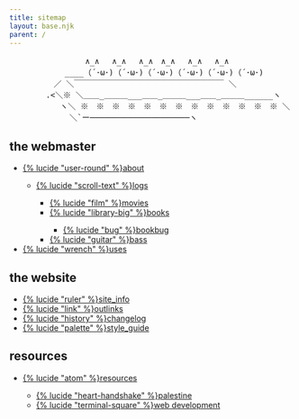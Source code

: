```yaml
---
title: sitemap
layout: base.njk
parent: /
---
```


<pre class="ascii">
　 　　　　　　　　∧_∧　 ∧_∧　 ∧_∧　∧_∧　 ∧_∧ 　∧_∧
　　　　　　　____（´･ω･)（´･ω･)（´･ω･)（´･ω･)（´･ω･)（´･ω･)
　　　　　 ／ ＼￣￣￣￣￣￣￣￣￣￣￣￣￣￣￣￣￣￣￣ ＼
　　　　 .<＼※ ＼＿＿_＿＿＿___＿＿_＿＿＿___＿＿_＿＿＿______ヽ
　 　 　 　 ヽ＼ ※　※　※　※　※　※　※　※　※　※　※　※　※ ＼
　　　　　　　 ＼`ー─────────────────────ヽ
</pre>

## the webmaster

<ul class="link-list">
<li><a href="/about" class="button">{% lucide "user-round" %}about</a></li>
<ul>
<li><a href="/logs" class="button">{% lucide "scroll-text" %}logs</a></li>
<ul>
<li><a href="/logs/movies" class="button">{% lucide "film" %}movies</a></li>
<li><a href="/logs/books" class="button">{% lucide "library-big" %}books</a></li>
<ul>
<li><a href="/logs/bookbug" class="button">{% lucide "bug" %}bookbug</a></li>
</ul>
<li><a href="/logs/bass" class="button">{% lucide "guitar" %}bass</a></li>
</ul>
</ul>
<li><a href="/uses" class="button">{% lucide "wrench" %}uses</a></li>
</ul>

## the website

<ul class="link-list">
<li><a href="/site-info" class="button bg-blue">{% lucide "ruler" %}site_info</a></li>
<li><a href="/links" class="button bg-blue">{% lucide "link" %}outlinks</a></li>
<li><a href="/changelog" class="button bg-blue">{% lucide "history" %}changelog</a></li>
<li><a href="/styleguide" class="button bg-blue">{% lucide "palette" %}style_guide</a></li>
</ul>

## resources

<ul class="link-list">
<li><a href="/resources" class="button">{% lucide "atom" %}resources</a></li>
<ul>
<li><a href="/resources/palestine" class="button">{% lucide "heart-handshake" %}palestine</a></li>
<li><a href="/resources/dev" class="button">{% lucide "terminal-square" %}web development</a></li>
</ul>
</ul>